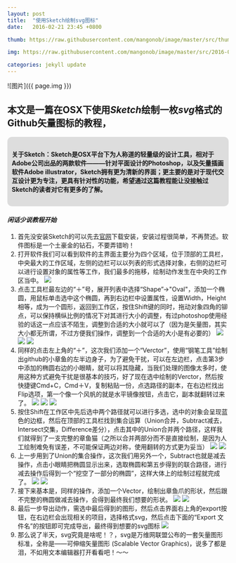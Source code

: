 ```yaml
---
layout: post
title:  "使用Sketch绘制svg图标"
date:   2016-02-21 23:45 +0800

thumb: https://raw.githubusercontent.com/mangonob/image/master/src/thumb/2016-02-21-sketch-banner.png

img: https://raw.githubusercontent.com/mangonob/image/master/src/2016-02-21-sketch-banner.png

categories: jekyll update
---
```


![图片]({{ page.img }})


## 本文是一篇在OSX下使用*Sketch*绘制一枚*svg*格式的Github矢量图标的教程，


<div style="padding: 10px; border-radius: 10px; background:#ddd; border:1px solid bbb; "><h4>  关于Sketch：Sketch是OSX平台下为人称道的轻量级的设计工具，相对于Adobe公司出品的两款软件———针对平面设计的Photoshop，以及矢量插画软件Adobe illustrator，Sketch拥有更为清新的界面；更主要的是对于现代交互设计更为专注，更具有针对性的功能，希望通过这篇教程能让没接触过Sketch的读者对它有更多的了解。</h4></div>


#### *闲话少说教程开始*


1. 首先没安装Sketch的可以先去[官网](http://www.sketchapp.com/)下载安装，安装过程很简单，不再赘述。软件图标是一个土豪金的钻石，不要弄错哟！
2. 打开软件我们可以看到软件的主界面主要分为四个区域，位于顶部的工具栏，中央最大的工作区域，左侧的边栏可以以列表的形式选择对象，右侧的边栏可以进行设置对象的属性等工作，我们最多的拖移，绘制动作发生在中央的工作区当中。
![][img1]
3. 点击工具栏最左边的“＋”号，展开列表中选择“Shape”->"Oval"，添加一个椭圆，用鼠标单击选中这个椭圆，再到右边栏中设置属性，设置Width，Height相等，成为一个圆形，返回到工作区，按住Shift键的同时，拖动对象四角的铆点，可以保持横纵比例的情况下对其进行大小的调整，有过photoshop使用经验的话这一点应该不陌生，调整到合适的大小就可以了（因为是矢量图，其实大小都无所谓，不过方便我们操作，调整到一个合适的大小是有必要的）
![][img2]
![][img3]
![][img4]
4. 同样的点击左上角的“＋”，这次我们添加一个“Verctor”，使用“钢笔工具”绘制出github的小章鱼的左半边身子，为了避免干扰，可以在左边栏，点击第3步中添加的椭圆右边的小眼睛，就可以将其隐藏，当我们处理的图像太多时，使用这种方式避免干扰是很基本的技巧，好了现在选中绘制的Verctor，然后按快捷键Cmd+C，Cmd＋V，复制粘贴一份，点选路径的副本，在右边栏找出Flip选项，第一个像一个风帆的就是水平镜像按钮，点击它，副本就翻转过来了。
![][img5]
![][img6]
![][img7]	
5. 按住Shift在工作区中先后选中两个路径就可以进行多选，选中的对象会呈现蓝色的边框，然后在顶部的工具栏找到集合运算（Union合并，Subtract减去，Intersect交集，Difference差分），点击其中的Union合并两个路径，这样我们就得到了一支完整的章鱼猫（之所以合并两部分而不是直接绘制，是因为人工绘制难免有误差，不可能保证两边对称，使用翻转的方式更为妥当）
![][img8]
![][img9]
6. 上一步用到了Union的集合操作，这次我们用另外一个，Subtract也就是减去操作，点击小眼睛把椭圆显示出来，选取椭圆和第五步得到的联合路径，进行减去操作后得到一个“挖空了一部分的椭圆”，这样大体上的绘制过程就完成了。
![][img10]
![][img11]
7. 接下来基本是，同样的操作，添加一个Vector，绘制出章鱼爪的形状，然后跟不完整的椭圆做减去操作，会得到最终我们想要的形状。
![][img12]
![][img13]
8. 最后一步导出动作，需选中最后得到的图形，然后点击界面右上角的export按钮，在右边栏会出现相关的项目，选择格式svg，然后点击下面的“Export 文件名”的按钮即可完成导出，最终得到想要的svg图标
![][img14]
9. 那么说了半天，svg究竟是啥呢！？，svg是万维网联盟公布的一套矢量图形标准，全称是——可伸缩矢量图形 (Scalable Vector Graphics)，说多了都是泪，不如用文本编辑器打开看看吧！～～
	
	

	





[img1]:https://raw.githubusercontent.com/mangonob/image/master/src/2016-02-21-img1.png
[img2]:https://raw.githubusercontent.com/mangonob/image/master/src/2016-02-21-img2.png
[img3]:https://raw.githubusercontent.com/mangonob/image/master/src/2016-02-21-img3.png
[img4]:https://raw.githubusercontent.com/mangonob/image/master/src/2016-02-21-img4.png
[img5]:https://raw.githubusercontent.com/mangonob/image/master/src/2016-02-21-img5.png
[img6]:https://raw.githubusercontent.com/mangonob/image/master/src/2016-02-21-img6.png
[img7]:https://raw.githubusercontent.com/mangonob/image/master/src/2016-02-21-img7.png
[img8]:https://raw.githubusercontent.com/mangonob/image/master/src/2016-02-21-img8.png
[img9]:https://raw.githubusercontent.com/mangonob/image/master/src/2016-02-21-img9.png
[img10]:https://raw.githubusercontent.com/mangonob/image/master/src/2016-02-21-img10.png
[img11]:https://raw.githubusercontent.com/mangonob/image/master/src/2016-02-21-img11.png
[img12]:https://raw.githubusercontent.com/mangonob/image/master/src/2016-02-21-img12.png
[img13]:https://raw.githubusercontent.com/mangonob/image/master/src/2016-02-21-img13.png
[img14]:https://raw.githubusercontent.com/mangonob/image/master/src/2016-02-21-img14.png

